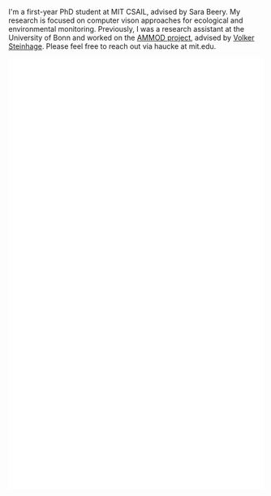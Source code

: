 I'm a first-year PhD student at MIT CSAIL, advised by Sara Beery. My research is focused on computer vison approaches for ecological and environmental monitoring. Previously, I was a research assistant at the University of Bonn and worked on the [AMMOD project](https://ammod.de), advised by [Volker Steinhage](https://vsteinhage.github.io). Please feel free to reach out via haucke at mit.edu.

![Metrics](/github-metrics.svg)
